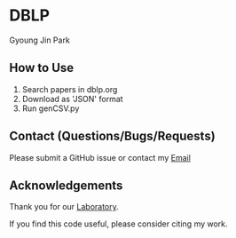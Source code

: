 # DBLP


Gyoung Jin Park

## How to Use

1) Search papers in dblp.org
2) Download as 'JSON' format
3) Run genCSV.py

## Contact (Questions/Bugs/Requests)

Please submit a GitHub issue or contact my [Email](rudwls2717@pusan.ac.kr)

## Acknowledgements
Thank you for our [Laboratory](https://www.k-medai.com/).

If you find this code useful, please consider citing my work.